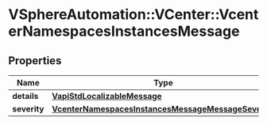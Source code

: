 # VSphereAutomation::VCenter::VcenterNamespacesInstancesMessage

## Properties
Name | Type | Description | Notes
------------ | ------------- | ------------- | -------------
**details** | [**VapiStdLocalizableMessage**](VapiStdLocalizableMessage.md) |  | [optional] 
**severity** | [**VcenterNamespacesInstancesMessageMessageSeverity**](VcenterNamespacesInstancesMessageMessageSeverity.md) |  | 



